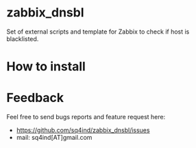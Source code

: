 zabbix_dnsbl
============
Set of external scripts and template for Zabbix to check if host is blacklisted.

How to install
==============


Feedback
========
Feel free to send bugs reports and feature request here:
* https://github.com/sq4ind/zabbix_dnsbl/issues
* mail: sq4ind[AT]gmail.com